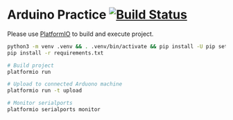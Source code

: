 Arduino Practice [![Build Status]][travis]
========
Please use [PlatformIO](http://platformio.org/) to build and execute project.
```bash
python3 -m venv .venv && . .venv/bin/activate && pip install -U pip setuptools
pip install -r requirements.txt

# Build project
platformio run

# Upload to connected Arduono machine
platformio run -t upload

# Monitor serialports
platformio serialports monitor
```

[Build Status]: https://travis-ci.org/simnalamburt/arduino-practice.svg?branch=master
[travis]: https://travis-ci.org/simnalamburt/arduino-practice
